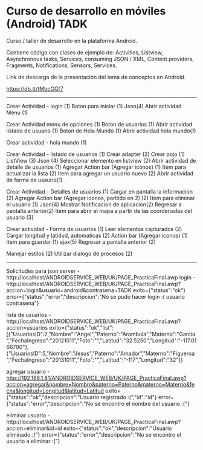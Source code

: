 Curso de desarrollo en móviles (Android)
TADK
====

Curso / taller de desarrollo en la plataforma Android.

Contiene código con clases de ejemplo de: Activities, Listview, Asynchronous tasks, Services, consuming JSON / XML, Content providers, Fragments, Notifications, Sensors, Services.
  
Link de descarga de la presentación del tema de conceptos en Android.

https://db.tt/tMbcGGf7


---------------------------------------------
Crear Actividad - login (1)
	Boton para iniciar (1)
		Json(4)
		Abrir actividad Menu (1)

Crear Actividad menu de opciones (1) 
	Boton de usuarios (1)
		Abrir actividad listado de usuario (1)
	Boton de Hola Mundo (1)
		Abrir actividad hola mundo(1)

Crear actividad - hola mundo (1)

Crear Actividad - listado de usuarios (1)
	Crear adapter (2)
	Crear pojo (1)
	ListView (3)
		Json (4)
	Seleccionar elemento en listview (2)
		Abrir actividad de detalle de usuarios (1)
	Agregar Action bar (Agregar iconos) (1)
		Item para actualizar la lista (2)
		Item para agregar un usuario nuevo (2)
			Abrir actividad de forma de usaurio(1)

Crear Actividad - Detalles de usuarios (1)
	Cargar en pantalla la informacion (2)
	Agregar Action bar (Agregar iconos, paritido en 2) (2)
		Item para eliminar el usuario (1)
			Json(4)
			Mostrar Notificacion de aplicacion(2)
			Regresar a pantalla anterior(2)
		Item para abrir el mapa a partir de las coordenadas del usuario (3)

Crear actividad - Forma de usuarios (1)
	Leer elementos capturados (2)
	Cargar longitud y latidud, automaticas (2)
	Action bar (Agregar iconos) (1)
		Item para guardar (1)
			ajax(5)
			Regresar a pantalla anterior (2)

			
Manejar estilos (2)
Utilizar dialogo de procesos (2)
  
-----------------
Solicitudes para json
server - http://localhost/ANDROIDSERVICE_WEB/UK/PAGE_PracticaFinal.awp
login - http://localhost/ANDROIDSERVICE_WEB/UK/PAGE_PracticaFinal.awp?accion=login&usuario=android&contrasena=TADK
exito={"status":"ok"}
error={"status":"error","descripcion":"No se pudo hacer login :( usuario contrasena"}


lista de usuarios - http://localhost/ANDROIDSERVICE_WEB/UK/PAGE_PracticaFinal.awp?accion=usuarios
exito={"status":"ok","list":[{"UsuariosID":2,"Nombre":"Angel","Paterno":"Arambula","Materno":"Garcia","FechaIngreso":"20121011","Foto":"","Latitud":"32.5250","Longitud":"-117.0166700"},{"UsuariosID":5,"Nombre":"Jesus","Paterno":"Amador","Materno":"Figueroa","FechaIngreso":"20131011","Foto":"","Latitud":"-117","Longitud":"32"}}



agregar usuario -  http://192.168.1.81/ANDROIDSERVICE_WEB/UK/PAGE_PracticaFinal.awp?accion=agregar&nombre=Nombro&paterno=Paterno&materno=Materno&fecha&longitud=Longitud&latitud=Latitud
exito={"status":"ok","descripcion":"Usuario registrado :(","id":"id"}
error={"status":"error","descripcion":"No se encontro el nombre del usuario :("}

eliminar usuario - http://localhost/ANDROIDSERVICE_WEB/UK/PAGE_PracticaFinal.awp?accion=eliminar&id=id
exito={"status":"ok","descripcion":"Usuario eliminado :("}
error={"status":"error","descripcion":"No se encontro el usuario a eliminar :("}
